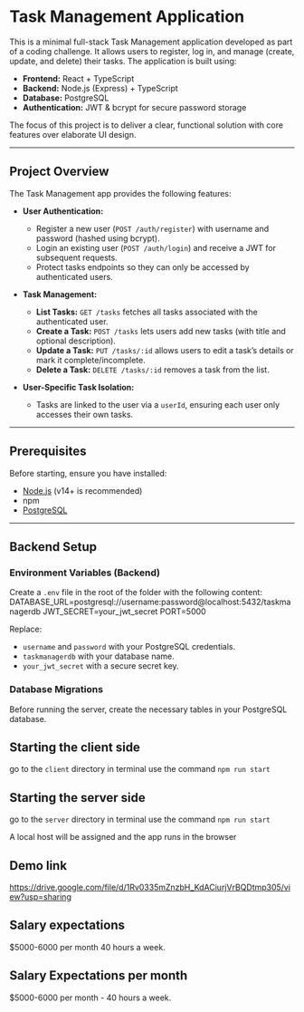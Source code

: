 # Task Management Application

This is a minimal full-stack Task Management application developed as part of a coding challenge. It allows users to register, log in, and manage (create, update, and delete) their tasks. The application is built using:

- **Frontend:** React + TypeScript
- **Backend:** Node.js (Express) + TypeScript
- **Database:** PostgreSQL
- **Authentication:** JWT & bcrypt for secure password storage

The focus of this project is to deliver a clear, functional solution with core features over elaborate UI design.

---

## Project Overview

The Task Management app provides the following features:

- **User Authentication:**
  - Register a new user (`POST /auth/register`) with username and password (hashed using bcrypt).
  - Login an existing user (`POST /auth/login`) and receive a JWT for subsequent requests.
  - Protect tasks endpoints so they can only be accessed by authenticated users.

- **Task Management:**
  - **List Tasks:** `GET /tasks` fetches all tasks associated with the authenticated user.
  - **Create a Task:** `POST /tasks` lets users add new tasks (with title and optional description).
  - **Update a Task:** `PUT /tasks/:id` allows users to edit a task’s details or mark it complete/incomplete.
  - **Delete a Task:** `DELETE /tasks/:id` removes a task from the list.

- **User-Specific Task Isolation:**
  - Tasks are linked to the user via a `userId`, ensuring each user only accesses their own tasks.
---

## Prerequisites

Before starting, ensure you have installed:

- [Node.js](https://nodejs.org/) (v14+ is recommended)
- npm
- [PostgreSQL](https://www.postgresql.org/)

---

## Backend Setup

### Environment Variables (Backend)

Create a `.env` file in the root of the folder with the following content:
DATABASE_URL=postgresql://username:password@localhost:5432/taskmanagerdb
JWT_SECRET=your_jwt_secret
PORT=5000

Replace:
- `username` and `password` with your PostgreSQL credentials.
- `taskmanagerdb` with your database name.
- `your_jwt_secret` with a secure secret key.

### Database Migrations

Before running the server, create the necessary tables in your PostgreSQL database.


## Starting the client side
go to the `client` directory in terminal use the command `npm run start`

## Starting the server side
go to the `server` directory in terminal use the command `npm run start`

A local host will be assigned and the app runs in the browser

## Demo link
https://drive.google.com/file/d/1Rv0335mZnzbH_KdACiurjVrBQDtmp305/view?usp=sharing

## Salary expectations
$5000-6000 per month 40 hours a week.


## Salary Expectations per month
$5000-6000 per month - 40 hours a week.

